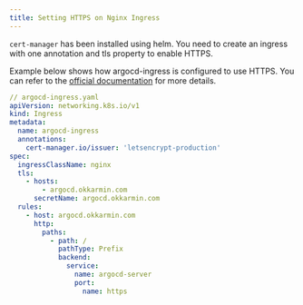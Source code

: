 ```yaml
---
title: Setting HTTPS on Nginx Ingress
---
```


`cert-manager` has been installed using helm. You need to create an ingress with
one annotation and tls property to enable HTTPS.

Example below shows how argocd-ingress is configured to use HTTPS. You can refer
to the
[official documentation](https://cert-manager.io/docs/tutorials/acme/nginx-ingress/)
for more details.

```yaml ins={6-7} ins={10-13}
// argocd-ingress.yaml
apiVersion: networking.k8s.io/v1
kind: Ingress
metadata:
  name: argocd-ingress
  annotations:
    cert-manager.io/issuer: 'letsencrypt-production'
spec:
  ingressClassName: nginx
  tls:
    - hosts:
        - argocd.okkarmin.com
      secretName: argocd.okkarmin.com
  rules:
    - host: argocd.okkarmin.com
      http:
        paths:
          - path: /
            pathType: Prefix
            backend:
              service:
                name: argocd-server
                port:
                  name: https
```
